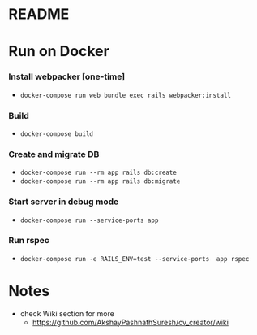 # README


# Run on Docker

### Install webpacker [one-time]
  - `docker-compose run web bundle exec rails webpacker:install`

### Build 
  - `docker-compose build`

### Create and migrate DB
  - `docker-compose run --rm app rails db:create`
  - `docker-compose run --rm app rails db:migrate`

### Start server in debug mode
  - `docker-compose run --service-ports app`

### Run rspec
- `docker-compose run -e RAILS_ENV=test --service-ports  app rspec`


# Notes
  - check Wiki section for more
    - https://github.com/AkshayPashnathSuresh/cv_creator/wiki
